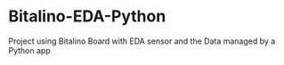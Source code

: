 # Bitalino-EDA-Python
Project using Bitalino Board with EDA sensor and the Data managed by a Python app
